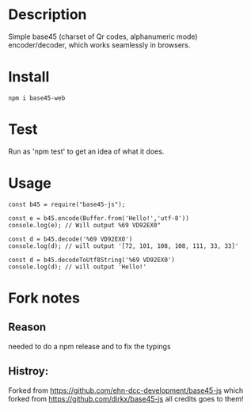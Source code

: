 # Description
Simple base45 (charset of Qr codes, alphanumeric mode) encoder/decoder, which works seamlessly in browsers.

# Install
```
npm i base45-web
```

# Test
Run as 'npm test' to get an idea of what it does.

# Usage
```
const b45 = require("base45-js");

const e = b45.encode(Buffer.from('Hello!','utf-8'))
console.log(e); // Will output %69 VD92EX0"

const d = b45.decode('%69 VD92EX0')
console.log(d); // will output '[72, 101, 108, 108, 111, 33, 33]'

const d = b45.decodeToUtf8String('%69 VD92EX0')
console.log(d); // will output 'Hello!'
```

# Fork notes

## Reason
needed to do a npm release and to fix the typings

## Histroy:
Forked from https://github.com/ehn-dcc-development/base45-js which forked from https://github.com/dirkx/base45-js all credits goes to them!
